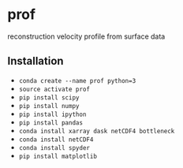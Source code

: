 # prof
reconstruction  velocity profile from surface data

## Installation
* `conda create --name prof python=3`
* `source activate prof`
* `pip install scipy`
* `pip install numpy`
* `pip install ipython`
* `pip install pandas`
* `conda install xarray dask netCDF4 bottleneck`
* `conda install netCDF4`
* `conda install spyder`
* `pip install matplotlib`
